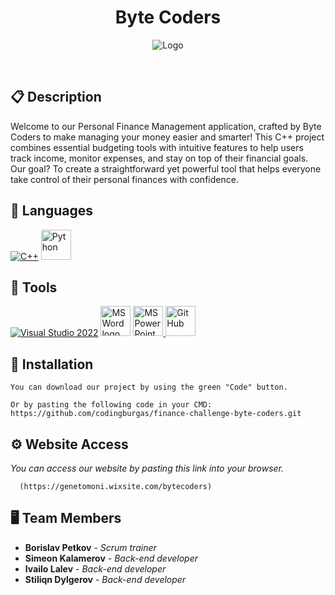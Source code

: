 <h1 align="center">Byte Coders</h1>

<p align = "center">
<img src="https://static.wixstatic.com/media/82d267_85483531f1994eecb364780fa01915e7~mv2.png/v1/fill/w_198,h_126,al_c,q_85,usm_0.66_1.00_0.01,enc_auto/82d267_85483531f1994eecb364780fa01915e7~mv2.png" alt="Logo"/>
</p>

<br>



## 📋 Description
  Welcome to our Personal Finance Management application, crafted by Byte Coders to make managing your money easier and smarter! This C++ project combines essential budgeting tools with intuitive features to help users track income, monitor expenses, and stay on top of their financial goals. Our goal? To create a straightforward yet powerful tool that helps everyone take control of their personal finances with confidence.


## 🚀 Languages 
  <p align="left"> 
  <a href="https://www.cplusplus.com/"><img src="https://img.icons8.com/color/48/000000/c-plus-plus-logo.png" alt="C++"/></a>
  <a href="https://www.cplusplus.com/"><img src="https://ojt.com/wp-content/uploads/2021/08/python-programming-language.png"width=48px height=48px alt="Python"/></a>
 
  </p>

## 🔧 Tools 
  <p align="left"> 
  <a href="https://visualstudio.microsoft.com/"><img src="https://img.icons8.com/fluency/48/000000/visual-studio.png" alt="Visual Studio 2022"/></a>
    <a href="https://www.microsoft.com/en-ww/microsoft-365/word"><img src="https://img.icons8.com/fluency/48/000000/microsoft-word-2019.png" alt="MS Word logo" width=48px /></a>
    <a href="https://www.microsoft.com/en-us/microsoft-365/powerpoint"><img src="https://img.icons8.com/fluency/48/000000/microsoft-powerpoint-2019.png" alt="MS PowerPoint logo" width=48px />
      <a href="https://git-scm.com/"><img src="https://cdn-icons-png.flaticon.com/512/25/25231.png" alt="GitHub" heigh=48px width=48px/></a>
  </p> 

## 🔧 Installation

```
You can download our project by using the green "Code" button.

Or by pasting the following code in your CMD:
https://github.com/codingburgas/finance-challenge-byte-coders.git
```

## ⚙ Website Access

*You can access our website by pasting this link into your browser.*
```
  (https://genetomoni.wixsite.com/bytecoders)
```

## 🖥 Team Members
* **Borislav Petkov** - *Scrum trainer* 
* **Simeon Kalamerov** - *Back-end developer* 
* **Ivailo Lalev** - *Back-end developer* 
* **Stiliqn Dylgerov** - *Back-end developer*


 
